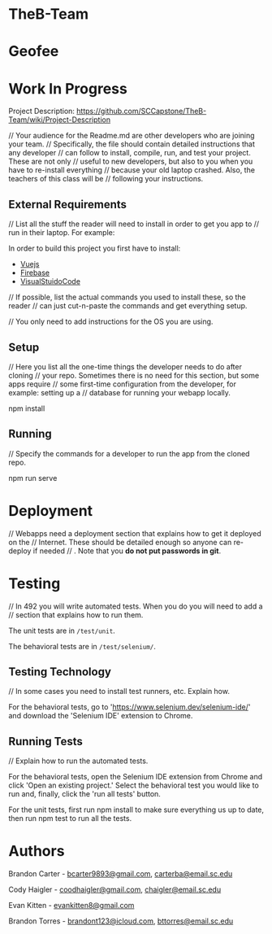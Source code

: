 # TheB-Team
# Geofee

# Work In Progress

Project Description:
https://github.com/SCCapstone/TheB-Team/wiki/Project-Description

// Your audience for the Readme.md are other developers who are joining your team.
// Specifically, the file should contain detailed instructions that any developer
// can follow to install, compile, run, and test your project. These are not only
// useful to new developers, but also to you when you have to re-install everything
// because your old laptop crashed. Also, the teachers of this class will be
// following your instructions.

## External Requirements

// List all the stuff the reader will need to install in order to get you app to 
// run in their laptop. For example:

In order to build this project you first have to install:

* [Vuejs](https://vuejs.org/v2/guide/)
* [Firebase](https://firebase.google.com/?gclid=Cj0KCQjwiNSLBhCPARIsAKNS4_fHPfZJChPiHD5t2YEJbsPt7FmqcqDpQycnGLTCVL7LORnNfL3FuGgaArLTEALw_wcB&gclsrc=aw.ds)
* [VisualStuidoCode](https://code.visualstudio.com/)

// If possible, list the actual commands you used to install these, so the reader
// can just cut-n-paste the commands and get everything setup.

// You only need to add instructions for the OS you are using.

## Setup

// Here you list all the one-time things the developer needs to do after cloning
// your repo. Sometimes there is no need for this section, but some apps require
// some first-time configuration from the developer, for example: setting up a
// database for running your webapp locally.

npm install

## Running

// Specify the commands for a developer to run the app from the cloned repo.

npm run serve
<copy localhost url to browser>

# Deployment

// Webapps need a deployment section that explains how to get it deployed on the 
// Internet. These should be detailed enough so anyone can re-deploy if needed
// . Note that you **do not put passwords in git**. 

# Testing

// In 492 you will write automated tests. When you do you will need to add a 
// section that explains how to run them.

The unit tests are in `/test/unit`.

The behavioral tests are in `/test/selenium/`.

## Testing Technology

// In some cases you need to install test runners, etc. Explain how.

For the behavioral tests, go to 'https://www.selenium.dev/selenium-ide/' and download the 'Selenium IDE' extension to Chrome. 

## Running Tests

// Explain how to run the automated tests.
  
For the behavioral tests, open the Selenium IDE extension from Chrome and click 'Open an existing project.' Select the behavioral test you would like to run and, finally, click the 'run all tests' button.
  
For the unit tests, first run npm install to make sure everything us up to date, then run npm test to run all the tests.

# Authors

Brandon Carter -  bcarter9893@gmail.com, carterba@email.sc.edu

Cody Haigler - coodhaigler@gmail.com, chaigler@email.sc.edu

Evan Kitten - evankitten8@gmail.com

Brandon Torres - brandont123@icloud.com, bttorres@email.sc.edu
